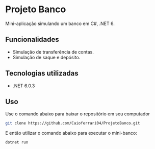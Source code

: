 # Projeto Banco

Mini-aplicação simulando um banco em C#, .NET 6.

## Funcionalidades

- Simulação de transferência de contas.
- Simulação de saque e depósito.

## Tecnologias utilizadas

- .NET 6.0.3

## Uso

Use o comando abaixo para baixar o repositório em seu computador

```bash
git clone https://github.com/Caioferrari04/ProjetoBanco.git
```
 E então utilizar o comando abaixo para executar o mini-banco:
 
 ```
 dotnet run
 ```

  